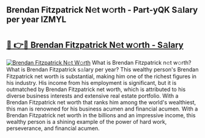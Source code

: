 ## Brendan Fitzpatrick N𝚎t w𝚘rth - Part-yQK S𝚊lary per year lZMYL

# <h2><a href="http://gc0s8it.nevu.top/?p=Brendan+Fitzpatrick">🔗 👉🔴 Brendan Fitzpatrick N𝚎t w𝚘rth - S𝚊lary</a></h2>

[![Brendan Fitzpatrick N𝚎t W𝚘rth](https://i.imgur.com/Oavwk0R.jpeg)](http://gc0s8it.nevu.top/?p=Brendan+Fitzpatrick)
What is Brendan Fitzpatrick n𝚎t w𝚘rth? What is Brendan Fitzpatrick s𝚊lary per year?
This wealthy person's Brendan Fitzpatrick net worth is substantial, making him one of the richest figures in his industry. His income from his employment is significant, but it is outmatched by Brendan Fitzpatrick net worth, which is attributed to his diverse business interests and extensive real estate portfolio. With a Brendan Fitzpatrick net worth that ranks him among the world's wealthiest, this man is renowned for his business acumen and financial acumen. With a Brendan Fitzpatrick net worth in the billions and an impressive income, this wealthy person is a shining example of the power of hard work, perseverance, and financial acumen.

